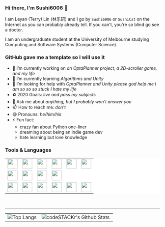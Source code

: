 ### Hi there, I'm Sushi6006 👋

<!--**Sushi6006/Sushi6006** is a ✨ _special_ ✨ repository because its `README.md` (this file) appears on your GitHub profile.-->

I am Leyan (Terry) Lin (林乐研) and I go by `Sushi6006` or `SushiCat` on the Internet as you can probably already tell. If you can't, you're so blind go see a doctor.

I am an undergraduate student at the University of Melbourne studying Computing and Software Systems (Computer Science). 

### GitHub gave me a template so I will use it
- 🔭 I’m currently working on *an OptaPlanner project, a 2D-scroller game, and my life*
- 🌱 I’m currently learning *Algorithms and Unity*
- 🤔 I’m looking for help with *OptaPlanner and Unity please god help me I am so so so stuck I hate my life*
- ⚽️ 2020 Goals: *live and pass my subjects*
- 💬 Ask me about *anything, but I probably won't answer you*
- 📫 How to reach me: *don't*
- 😄 Pronouns: *he/him/his*
- ⚡ Fun fact:
  - crazy fan about Python one-liner
  - dreaming about being an indie game dev
  - hate learning but love knowledge

### Tools & Languages
<table border="0" bgcolor="#ffffff" cellspacing="3">
  <tr>
    <td><img height="32" width="32" src="https://cdn.jsdelivr.net/npm/simple-icons@v3/icons/apple.svg"/></td>
    <td><img height="32" width="32" src="https://cdn.jsdelivr.net/npm/simple-icons@v3/icons/visualstudiocode.svg"/></td>
    <td><img height="32" width="32" src="https://cdn.jsdelivr.net/npm/simple-icons@v3/icons/github.svg"/></td>
    <td><img height="32" width="32" src="https://cdn.jsdelivr.net/npm/simple-icons@v3/icons/git.svg"/></td>
    <td><img height="32" width="32" src="https://cdn.jsdelivr.net/npm/simple-icons@v3/icons/discord.svg"/></td>
    <td><img height="32" width="32" src="https://cdn.jsdelivr.net/npm/simple-icons@v3/icons/atom.svg"/></td>
  </tr>
  <tr>
    <td><img height="32" width="32" src="https://cdn.jsdelivr.net/npm/simple-icons@v3/icons/adobephotoshop.svg"/></td>
    <td><img height="32" width="32" src="https://cdn.jsdelivr.net/npm/simple-icons@v3/icons/adobexd.svg"/></td>
    <td><img height="32" width="32" src="https://cdn.jsdelivr.net/npm/simple-icons@v3/icons/vsco.svg"/></td>
    <td><img height="32" width="32" src="https://cdn.jsdelivr.net/npm/simple-icons@v3/icons/spotify.svg"/></td>
  </tr>
  <tr>
    <td><img height="32" width="32" src="https://cdn.jsdelivr.net/npm/simple-icons@v3/icons/python.svg"/></td>
    <td><img height="32" width="32" src="https://cdn.jsdelivr.net/npm/simple-icons@v3/icons/c.svg"/></td>
    <td><img height="32" width="32" src="https://cdn.jsdelivr.net/npm/simple-icons@v3/icons/csharp.svg"/></td>
    <td><img height="32" width="32" src="https://cdn.jsdelivr.net/npm/simple-icons@v3/icons/java.svg"/></td>
    <td><img height="32" width="32" src="https://cdn.jsdelivr.net/npm/simple-icons@v3/icons/markdown.svg"/></td>
    <td><img height="32" width="32" src="https://cdn.jsdelivr.net/npm/simple-icons@v3/icons/mysql.svg"/></td>
  </tr>
</table>

<br>

--- 

<table border="0" cellspacing="3">
  <tr valign="top">
    <td><img src="https://github-readme-stats.vercel.app/api/top-langs/?username=sushi6006&hide=html&layout=compact" alt="Top Langs"></td>
    <td><img align="left" alt="codeSTACKr's Github Stats" src="https://github-readme-stats.codestackr.vercel.app/api?username=Sushi6006&show_icons=true&hide_border=true" /></td>
  </tr>
</table>


